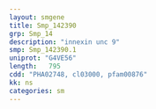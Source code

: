 ```yaml
---
layout: smgene
title: Smp_142390
grp: Smp_14
description: "innexin unc 9"
smp: Smp_142390.1
uniprot: "G4VE56"
length:   795
cdd: "PHA02748, cl03000, pfam00876"
kk: ns
categories: sm
---
```


